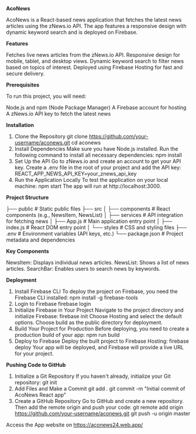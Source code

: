 **AcoNews**

AcoNews is a React-based news application that fetches the latest news articles using the zNews.io API. The app features a responsive design with dynamic keyword search and is deployed on Firebase.

**Features**

Fetches live news articles from the zNews.io API.
Responsive design for mobile, tablet, and desktop views.
Dynamic keyword search to filter news based on topics of interest.
Deployed using Firebase Hosting for fast and secure delivery.

**Prerequisites**

To run this project, you will need:

Node.js and npm (Node Package Manager)
A Firebase account for hosting
A zNews.io API key to fetch the latest news

**Installation**

1. Clone the Repository
git clone https://github.com/your-username/aconews.git
cd aconews
2. Install Dependencies
Make sure you have Node.js installed. Run the following command to install all necessary dependencies:
npm install
3. Set Up the API
Go to zNews.io and create an account to get your API key.
Create a .env file in the root of your project and add the API key:
REACT_APP_NEWS_API_KEY=your_znews_api_key
4. Run the Application Locally
To test the application on your local machine:
npm start
The app will run at http://localhost:3000.

**Project Structure**

├── public                  # Static public files
├── src
│   ├── components          # React components (e.g., NewsItem, NewsList)
│   ├── services            # API integration for fetching news
│   ├── App.js              # Main application entry point
│   ├── index.js            # React DOM entry point
│   └── styles              # CSS and styling files
├── .env                    # Environment variables (API keys, etc.)
└── package.json            # Project metadata and dependencies

**Key Components**

NewsItem: Displays individual news articles.
NewsList: Shows a list of news articles.
SearchBar: Enables users to search news by keywords.

**Deployment**

1. Install Firebase CLI
To deploy the project on Firebase, you need the Firebase CLI installed:
npm install -g firebase-tools
2. Login to Firebase
firebase login
3. Initialize Firebase in Your Project
Navigate to the project directory and initialize Firebase:
firebase init
Choose Hosting and select the default options.
Choose build as the public directory for deployment.
4. Build Your Project for Production
Before deploying, you need to create a production build of your app:
npm run build
5. Deploy to Firebase
Deploy the built project to Firebase Hosting:
firebase deploy
Your app will be deployed, and Firebase will provide a live URL for your project.

**Pushing Code to GitHub**

1. Initialize a Git Repository
If you haven't already, initialize your Git repository:
git init
2. Add Files and Make a Commit
git add .
git commit -m "Initial commit of AcoNews React app"
3. Create a GitHub Repository
Go to GitHub and create a new repository. Then add the remote origin and push your code:
git remote add origin https://github.com/your-username/aconews.git
git push -u origin master

Access the App website on https://aconews24.web.app/
